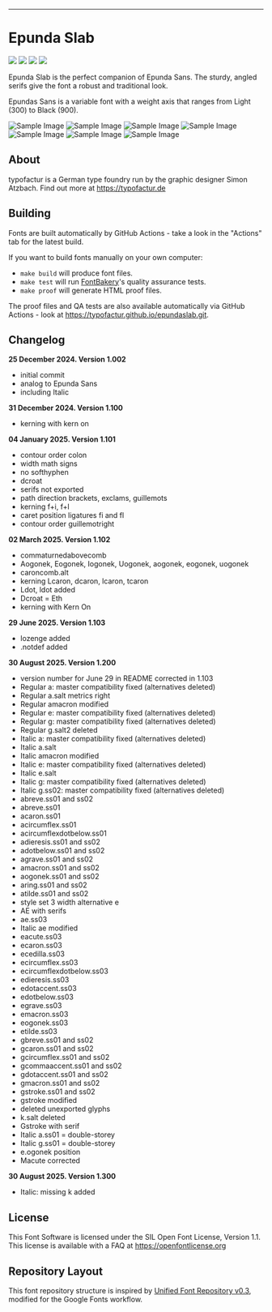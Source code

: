 ----

# Epunda Slab

[![][Fontbakery]](https://typofactur.github.io/epundaslab/fontbakery/fontbakery-report.html)
[![][Universal]](https://typofactur.github.io/epundaslab/fontbakery/fontbakery-report.html)
[![][GF Profile]](https://typofactur.github.io/epundaslab/fontbakery/fontbakery-report.html)
[![][Shaping]](https://typofactur.github.io/epundaslab/fontbakery/fontbakery-report.html)

[Fontbakery]: https://img.shields.io/endpoint?url=https%3A%2F%2Fraw.githubusercontent.com%2Ftypofactur%2Fepundaslab%2Fgh-pages%2Fbadges%2Foverall.json
[GF Profile]: https://img.shields.io/endpoint?url=https%3A%2F%2Fraw.githubusercontent.com%2Ftypofactur%2Fepundaslab%2Fgh-pages%2Fbadges%2FGoogleFonts.json
[Outline Correctness]: https://img.shields.io/endpoint?url=https%3A%2F%2Fraw.githubusercontent.com%2Ftypofactur%2Fepundaslab%2Fgh-pages%2Fbadges%2FOutlineCorrectnessChecks.json
[Shaping]: https://img.shields.io/endpoint?url=https%3A%2F%2Fraw.githubusercontent.com%2Ftypofactur%2Fepundaslab%2Fgh-pages%2Fbadges%2FShapingChecks.json
[Universal]: https://img.shields.io/endpoint?url=https%3A%2F%2Fraw.githubusercontent.com%2Ftypofactur%2Fepundaslab%2Fgh-pages%2Fbadges%2FUniversal.json

Epunda Slab is the perfect companion of Epunda Sans. The sturdy, angled serifs give the font a robust and traditional look.

Epundas Sans is a variable font with a weight axis that ranges from Light (300) to Black (900).

![Sample Image](documentation/epundaslab_cover.png)
![Sample Image](documentation/epundaslab_alphabet.png)
![Sample Image](documentation/epundaslabitalic_alphabet.png)
![Sample Image](documentation/epundaslab_monster.png)
![Sample Image](documentation/epundaslab_tomato.png)
![Sample Image](documentation/epundaslab_algusto.png)
![Sample Image](documentation/epundaslab_spicy.png)

## About

typofactur is a German type foundry run by the graphic designer Simon Atzbach.
Find out more at https://typofactur.de

## Building

Fonts are built automatically by GitHub Actions - take a look in the "Actions" tab for the latest build.

If you want to build fonts manually on your own computer:

* `make build` will produce font files.
* `make test` will run [FontBakery](https://github.com/googlefonts/fontbakery)'s quality assurance tests.
* `make proof` will generate HTML proof files.

The proof files and QA tests are also available automatically via GitHub Actions - look at https://typofactur.github.io/epundaslab.git.

## Changelog

**25 December 2024. Version 1.002**
- initial commit
- analog to Epunda Sans
- including Italic

**31 December 2024. Version 1.100**
- kerning with kern on

**04 January 2025. Version 1.101**
- contour order colon
- width math signs
- no softhyphen
- dcroat
- serifs not exported
- path direction brackets, exclams, guillemots
- kerning f+i, f+l
- caret position ligatures fi and fl
- contour order guillemotright

**02 March 2025. Version 1.102**
- commaturnedabovecomb
- Aogonek, Eogonek, Iogonek, Uogonek, aogonek, eogonek, uogonek
- caroncomb.alt
- kerning Lcaron, dcaron, lcaron, tcaron
- Ldot, ldot added
- Dcroat = Eth
- kerning with Kern On

**29 June 2025. Version 1.103**
- lozenge added
- .notdef added

**30 August 2025. Version 1.200**
- version number for June 29 in README corrected in 1.103
- Regular a: master compatibility fixed (alternatives deleted)
- Regular a.salt metrics right
- Regular amacron modified
- Regular e: master compatibility fixed (alternatives deleted)
- Regular g: master compatibility fixed (alternatives deleted)
- Regular g.salt2 deleted
- Italic a: master compatibility fixed (alternatives deleted)
- Italic a.salt
- Italic amacron modified
- Italic e: master compatibility fixed (alternatives deleted)
- Italic e.salt
- Italic g: master compatibility fixed (alternatives deleted)
- Italic g.ss02: master compatibility fixed (alternatives deleted)
- abreve.ss01 and ss02
- abreve.ss01
- acaron.ss01
- acircumflex.ss01
- acircumflexdotbelow.ss01
- adieresis.ss01 and ss02
- adotbelow.ss01 and ss02
- agrave.ss01 and ss02
- amacron.ss01 and ss02
- aogonek.ss01 and ss02
- aring.ss01 and ss02
- atilde.ss01 and ss02
- style set 3 width alternative e
- AE with serifs
- ae.ss03
- Italic ae modified
- eacute.ss03
- ecaron.ss03
- ecedilla.ss03
- ecircumflex.ss03
- ecircumflexdotbelow.ss03
- edieresis.ss03
- edotaccent.ss03
- edotbelow.ss03
- egrave.ss03
- emacron.ss03
- eogonek.ss03
- etilde.ss03
- gbreve.ss01 and ss02
- gcaron.ss01 and ss02
- gcircumflex.ss01 and ss02
- gcommaaccent.ss01 and ss02
- gdotaccent.ss01 and ss02
- gmacron.ss01 and ss02
- gstroke.ss01 and ss02
- gstroke modified
- deleted unexported glyphs
- k.salt deleted
- Gstroke with serif
- Italic a.ss01 = double-storey
- Italic g.ss01 = double-storey
- e.ogonek position
- Macute corrected

**30 August 2025. Version 1.300**
- Italic: missing k added


## License

This Font Software is licensed under the SIL Open Font License, Version 1.1.
This license is available with a FAQ at https://openfontlicense.org

## Repository Layout

This font repository structure is inspired by [Unified Font Repository v0.3](https://github.com/unified-font-repository/Unified-Font-Repository), modified for the Google Fonts workflow.
